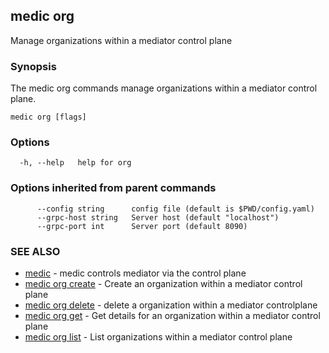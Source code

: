 ## medic org

Manage organizations within a mediator control plane

### Synopsis

The medic org commands manage organizations within a mediator
control plane.

```
medic org [flags]
```

### Options

```
  -h, --help   help for org
```

### Options inherited from parent commands

```
      --config string      config file (default is $PWD/config.yaml)
      --grpc-host string   Server host (default "localhost")
      --grpc-port int      Server port (default 8090)
```

### SEE ALSO

* [medic](medic.md)	 - medic controls mediator via the control plane
* [medic org create](medic_org_create.md)	 - Create an organization within a mediator control plane
* [medic org delete](medic_org_delete.md)	 - delete a organization within a mediator controlplane
* [medic org get](medic_org_get.md)	 - Get details for an organization within a mediator control plane
* [medic org list](medic_org_list.md)	 - List organizations within a mediator control plane

